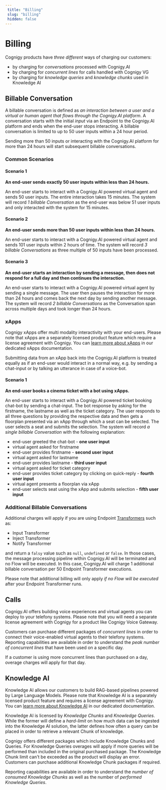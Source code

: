 ```yaml
---
 title: "Billing" 
 slug: "billing" 
 hidden: false 
---
```


# Billing

Cognigy products have *three different* ways of charging our customers:

- by charging for *conversations* processed with Cognigy.AI
- by charging for *concurrent lines* for calls handled with Cognigy VG
- by charging for *knowledge queries* and *knowledge chunks* used in Knowledge AI

## Billable Conversation

A billable conversation is defined as *an interaction between a user and a virtual or human agent that flows through the Cognigy.AI platform*. A conversation starts with the initial *input* via an Endpoint to the Cognigy.AI platform and ends when the end-user stops interacting. A billable conversation is limited to up to 50 user inputs within a 24 hour period.

Sending more than 50 inputs or interacting with the Cognigy.AI platform for more than 24 hours will start subsequent billable conversations.

### Common Scenarios

#### Scenario 1

**An end-user sends exactly 50 user inputs within less than 24 hours.**

An end-user starts to interact with a Cognigy.AI powered virtual agent and sends 50 user inputs. The entire interaction takes 15 minutes. The system will record *1 billable Conversation* as the end-user was below 51 user inputs and only interacted with the system for 15 minutes.

#### Scenario 2

**An end-user sends more than 50 user inputs within less than 24 hours.**

An end-user starts to interact with a Cognigy.AI powered virtual agent and sends 101 user inputs within 2 hours of time. The system will record *3 billable Conversations* as three multiple of 50 inputs have been processed.

#### Scenario 3

**An end-user starts an interaction by sending a message, then does not respond for a full day and then continues the interaction.**

An end-user starts to interact with a Cognigy.AI powered virtual agent by sending a single message. The user then pauses the interaction for more than 24 hours and comes back the next day by sending another message. The system will record *2 billable Conversations* as the Conversation span across multiple days and took longer than 24 hours.

### xApps

Cognigy xApps offer multi modality interactivity with your end-users. Please note that xApps are a separately licensed product feature which require a license agreement with Cognigy. You can [learn more about xApps](./xApp/overview.md) in our dedicated xApps documentation.

Submitting data from an xApp back into the Cognigy.AI platform is treated equally as if an end-user would interact in a normal way, e.g. by sending a chat-input or by talking an utterance in case of a voice-bot.

#### Scenario 1

**An end-user books a cinema ticket with a bot using xApps.**

An end-user starts to interact with a Cognigy.AI powered ticket booking chat-bot by sending a chat-input. The bot response by asking for the firstname, the lastname as well as the ticket category. The user responds to all three questions by providing the respective data and then gets a floorplan presented via an xApp through which a seat can be selected. The user selects a seat and submits the selection. The system will record *a single billable Conversation* with the following explanation:

- end-user greeted the chat-bot - **one user input**
- virtual agent asked for firstname
- end-user provides firstname - **second user input**
- virtual agent asked for lastname
- end-user provides lastname - **third user input**
- virtual agent asked for ticket category
- end-user provides ticket category by clicking on quick-reply - **fourth user input**
- virtual agent presents a floorplan via xApp
- end-user selects seat using the xApp and submits selection - **fifth user input**

### Additional Billable Conversations

Additional charges will apply if you are using Endpoint [Transformers](../ai/endpoints/transformers/transformers.md) such as:

- Input Transformer
- Inject Transformer
- Notify Transformer

and return a `falsy` value such as `null`, `undefined` or `false`. In those cases, the message processing pipeline within Cognigy.AI will be terminated and no Flow will be executed. In this case, Cognigy.AI will charge 1 additional billable conversation per 50 Endpoint Transformer executions.

Please note that additional billing will only apply *if no Flow will be executed* after your Endpoint Transformer runs.

## Calls

Cognigy.AI offers building voice experiences and virtual agents you can deploy to your telefony systems. Please note that you will need a separate license agreement with Cognigy for a product like Cognigy Voice Gateway.

Customers can purchase different packages of *concurrent lines* in order to connect their voice-enabled virtual agents to their telefony systems. Reporting capabilities are available in order to understand the *peak number of concurrent lines* that have been used on a specific day.

If a customer is using more concurrent lines than purchased on a day, overage charges will apply for that day.

## Knowledge AI

Knowledge AI allows our customers to build RAG-based pipelines powered by Large Language Models. Please note that Knowledge AI is a separately licensed product feature and requires a license agreement with Cognigy. You can [learn more about Knowledge AI](./knowledge-ai/overview.md) in our dedicated documentation.

Knowledge AI is licensed by *Knowledge Chunks* and *Knowledge Queries*. While the former will define a *hard-limit* on how much data can be ingested into the Knowledge AI solution, the latter defines how often a query can be placed in order to retrieve a relevant Chunk of knowledge.

Cognigy offers different packages which include Knowledge Chunks and Queries. For Knowledge Queries overages will apply if more queries will be performed than included in the original purchased package. The Knowledge Chunk limit can't be exceeded as the product will display an error. Customers can purchase additional Knowledge Chunk packages if required.

Reporting capabilities are available in order to understand the *number of consumed Knowledge Chunks* as well as the number of *performed Knowledge Queries*.